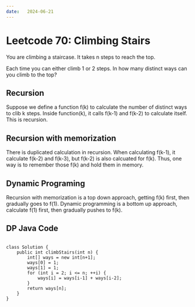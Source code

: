 ```yaml
---
date:   2024-06-21
---
```


# Leetcode 70: Climbing Stairs

You are climbing a staircase. It takes n steps to reach the top.

Each time you can either climb 1 or 2 steps. In how many distinct ways can you climb to the top?

## Recursion
Suppose we define a function f(k) to calculate the number of distinct ways to clib k steps. Inside function(k), it calls f(k-1) and f(k-2) to calculate itself. This is recursion.

## Recursion with memorization
There is duplicated calculation in recursion. When calculating f(k-1), it calculate f(k-2) and f(k-3), but f(k-2) is also calcuated for f(k). Thus, one way is to remember those f(k) and hold them in memory.

## Dynamic Programing
Recursion with memorization is a top down approach, getting f(k) first, then gradually goes to f(1). Dynamic programming is a bottom up approach, calculate f(1) first, then gradually pushes to f(k).

## DP Java Code
<pre>
<code>
class Solution {
    public int climbStairs(int n) {
        int[] ways = new int[n+1];
        ways[0] = 1;
        ways[1] = 1;
        for (int i = 2; i <= n; ++i) {
            ways[i] = ways[i-1] + ways[i-2];
        }
        return ways[n];
    }
}
</code>
</pre>

